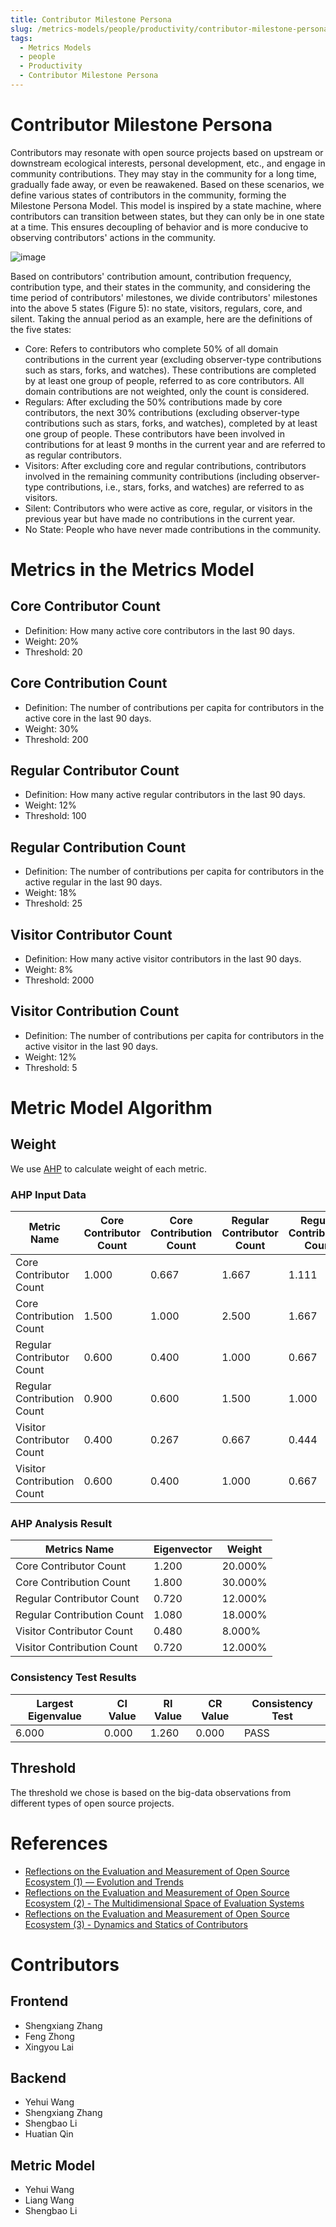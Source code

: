 ```yaml
---
title: Contributor Milestone Persona
slug: /metrics-models/people/productivity/contributor-milestone-persona
tags:
  - Metrics Models
  - people
  - Productivity
  - Contributor Milestone Persona
---
```


# Contributor Milestone Persona

Contributors may resonate with open source projects based on upstream or downstream ecological interests, personal development, etc., and engage in community contributions. They may stay in the community for a long time, gradually fade away, or even be reawakened. Based on these scenarios, we define various states of contributors in the community, forming the Milestone Persona Model. This model is inspired by a state machine, where contributors can transition between states, but they can only be in one state at a time. This ensures decoupling of behavior and is more conducive to observing contributors' actions in the community.

![image](https://github.com/oss-compass/docs/assets/53640896/6fd6531d-5dc7-4f93-9c92-d35e8c2db0c2)

Based on contributors' contribution amount, contribution frequency, contribution type, and their states in the community, and considering the time period of contributors' milestones, we divide contributors' milestones into the above 5 states (Figure 5): no state, visitors, regulars, core, and silent. Taking the annual period as an example, here are the definitions of the five states:

- Core: Refers to contributors who complete 50% of all domain contributions in the current year (excluding observer-type contributions such as stars, forks, and watches). These contributions are completed by at least one group of people, referred to as core contributors. All domain contributions are not weighted, only the count is considered.
- Regulars: After excluding the 50% contributions made by core contributors, the next 30% contributions (excluding observer-type contributions such as stars, forks, and watches), completed by at least one group of people. These contributors have been involved in contributions for at least 9 months in the current year and are referred to as regular contributors.
- Visitors: After excluding core and regular contributions, contributors involved in the remaining community contributions (including observer-type contributions, i.e., stars, forks, and watches) are referred to as visitors.
- Silent: Contributors who were active as core, regular, or visitors in the previous year but have made no contributions in the current year.
- No State: People who have never made contributions in the community.

# Metrics in the Metrics Model

## Core Contributor Count

- Definition: How many active core contributors in the last 90 days.
- Weight: 20%
- Threshold: 20

## Core Contribution Count

- Definition: The number of contributions per capita for contributors in the active core in the last 90 days.
- Weight: 30%
- Threshold: 200

## Regular Contributor Count

- Definition: How many active regular contributors in the last 90 days.
- Weight: 12%
- Threshold: 100

## Regular Contribution Count

- Definition: The number of contributions per capita for contributors in the active regular in the last 90 days.
- Weight: 18%
- Threshold: 25

## Visitor Contributor Count

- Definition: How many active visitor contributors in the last 90 days.
- Weight: 8%
- Threshold: 2000

## Visitor Contribution Count

- Definition: The number of contributions per capita for contributors in the active visitor in the last 90 days.
- Weight: 12%
- Threshold: 5

# Metric Model Algorithm

## Weight

We use [AHP](https://en.wikipedia.org/wiki/Analytic_hierarchy_process) to calculate weight of each metric.

### AHP Input Data

| Metric Name                | Core Contributor Count | Core Contribution Count | Regular Contributor Count | Regular Contribution Count | Visitor Contributor Count | Visitor Contribution Count |
| -------------------------- | ---------------------- | ----------------------- | ------------------------- | -------------------------- | ------------------------- | -------------------------- |
| Core Contributor Count     | 1.000                  | 0.667                   | 1.667                     | 1.111                      | 2.500                     | 1.667                      |
| Core Contribution Count    | 1.500                  | 1.000                   | 2.500                     | 1.667                      | 3.750                     | 2.500                      |
| Regular Contributor Count  | 0.600                  | 0.400                   | 1.000                     | 0.667                      | 1.500                     | 1.000                      |
| Regular Contribution Count | 0.900                  | 0.600                   | 1.500                     | 1.000                      | 2.250                     | 1.500                      |
| Visitor Contributor Count  | 0.400                  | 0.267                   | 0.667                     | 0.444                      | 1.000                     | 0.667                      |
| Visitor Contribution Count | 0.600                  | 0.400                   | 1.000                     | 0.667                      | 1.500                     | 1.000                      |

### AHP Analysis Result

| Metrics Name               | Eigenvector | Weight  |
| -------------------------- | ----------- | ------- |
| Core Contributor Count     | 1.200       | 20.000% |
| Core Contribution Count    | 1.800       | 30.000% |
| Regular Contributor Count  | 0.720       | 12.000% |
| Regular Contribution Count | 1.080       | 18.000% |
| Visitor Contributor Count  | 0.480       | 8.000%  |
| Visitor Contribution Count | 0.720       | 12.000% |

### Consistency Test Results

| Largest Eigenvalue | CI Value | RI Value | CR Value | Consistency Test |
| ------------------ | -------- | -------- | -------- | ---------------- |
| 6.000              | 0.000    | 1.260    | 0.000    | PASS             |

## Threshold

The threshold we chose is based on the big-data observations from different types of open source projects.

# References

- [Reflections on the Evaluation and Measurement of Open Source Ecosystem (1) — Evolution and Trends](https://oss-compass.org/blog/2023/12/07/open-source-eco1/open-source-eco1)
- [ Reflections on the Evaluation and Measurement of Open Source Ecosystem (2) - The Multidimensional Space of Evaluation Systems](https://oss-compass.org/blog/2023/12/08/open-source-eco2/open-source-eco2)
- [Reflections on the Evaluation and Measurement of Open Source Ecosystem (3) - Dynamics and Statics of Contributors](https://oss-compass.org/blog/2023/12/09/open-source-eco3/open-source-eco3)

# Contributors

## Frontend

- Shengxiang Zhang
- Feng Zhong
- Xingyou Lai

## Backend

- Yehui Wang
- Shengxiang Zhang
- Shengbao Li
- Huatian Qin

## Metric Model

- Yehui Wang
- Liang Wang
- Shengbao Li
